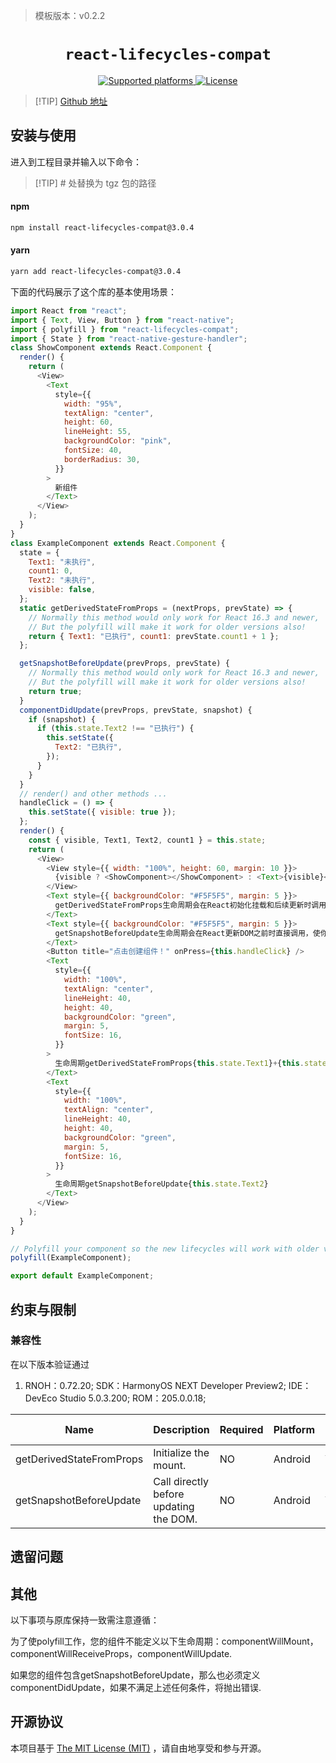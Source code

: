 <!-- {% raw %} -->
> 模板版本：v0.2.2

<p align="center">
  <h1 align="center"> <code>react-lifecycles-compat</code> </h1>
</p>
<p align="center">
<a href="https://github.com/reactjs/react-lifecycles-compat/blob/master">
        <img src="https://img.shields.io/badge/platforms-android%20|%20ios%20|%20web%20|%20harmony%20-lightgrey.svg" alt="Supported platforms" />
    </a>
    <a href="https://github.com/reactjs/react-lifecycles-compat/blob/master/LICENSE.md">
        <img src="https://img.shields.io/badge/license-MIT-green.svg" alt="License" />
    </a>
</p>




> [!TIP] [Github 地址](https://github.com/reactjs/react-lifecycles-compat)

## 安装与使用

进入到工程目录并输入以下命令：

> [!TIP] # 处替换为 tgz 包的路径

<!-- tabs:start -->

#### **npm**

```bash
npm install react-lifecycles-compat@3.0.4
```

#### **yarn**

```bash
yarn add react-lifecycles-compat@3.0.4
```

<!-- tabs:end -->

下面的代码展示了这个库的基本使用场景：

```js
import React from "react";
import { Text, View, Button } from "react-native";
import { polyfill } from "react-lifecycles-compat";
import { State } from "react-native-gesture-handler";
class ShowComponent extends React.Component {
  render() {
    return (
      <View>
        <Text
          style={{
            width: "95%",
            textAlign: "center",
            height: 60,
            lineHeight: 55,
            backgroundColor: "pink",
            fontSize: 40,
            borderRadius: 30,
          }}
        >
          新组件
        </Text>
      </View>
    );
  }
}
class ExampleComponent extends React.Component {
  state = {
    Text1: "未执行",
    count1: 0,
    Text2: "未执行",
    visible: false,
  };
  static getDerivedStateFromProps = (nextProps, prevState) => {
    // Normally this method would only work for React 16.3 and newer,
    // But the polyfill will make it work for older versions also!
    return { Text1: "已执行", count1: prevState.count1 + 1 };
  };

  getSnapshotBeforeUpdate(prevProps, prevState) {
    // Normally this method would only work for React 16.3 and newer,
    // But the polyfill will make it work for older versions also!
    return true;
  }
  componentDidUpdate(prevProps, prevState, snapshot) {
    if (snapshot) {
      if (this.state.Text2 !== "已执行") {
        this.setState({
          Text2: "已执行",
        });
      }
    }
  }
  // render() and other methods ...
  handleClick = () => {
    this.setState({ visible: true });
  };
  render() {
    const { visible, Text1, Text2, count1 } = this.state;
    return (
      <View>
        <View style={{ width: "100%", height: 60, margin: 10 }}>
          {visible ? <ShowComponent></ShowComponent> : <Text>{visible}</Text>}
        </View>
        <Text style={{ backgroundColor: "#F5F5F5", margin: 5 }}>
          getDerivedStateFromProps生命周期会在React初始化挂载和后续更新时调用render之前调用，返回一个对象来更新state，或者返回null就不更新任何内容
        </Text>
        <Text style={{ backgroundColor: "#F5F5F5", margin: 5 }}>
          getSnapshotBeforeUpdate生命周期会在React更新DOM之前时直接调用，使你的组件能够在DOM发生更改之前捕获一些信息
        </Text>
        <Button title="点击创建组件！" onPress={this.handleClick} />
        <Text
          style={{
            width: "100%",
            textAlign: "center",
            lineHeight: 40,
            height: 40,
            backgroundColor: "green",
            margin: 5,
            fontSize: 16,
          }}
        >
          生命周期getDerivedStateFromProps{this.state.Text1}+{this.state.count1}
        </Text>
        <Text
          style={{
            width: "100%",
            textAlign: "center",
            lineHeight: 40,
            height: 40,
            backgroundColor: "green",
            margin: 5,
            fontSize: 16,
          }}
        >
          生命周期getSnapshotBeforeUpdate{this.state.Text2}
        </Text>
      </View>
    );
  }
}

// Polyfill your component so the new lifecycles will work with older versions of React:
polyfill(ExampleComponent);

export default ExampleComponent;
```

## 约束与限制

### 兼容性

在以下版本验证通过

1. RNOH：0.72.20; SDK：HarmonyOS NEXT Developer Preview2; IDE：DevEco Studio 5.0.3.200; ROM：205.0.0.18;

| Name                     | Description                            | Required | Platform | HarmonyOS Support |
| ------------------------ | -------------------------------------- | -------- | -------- | ----------------- |
| getDerivedStateFromProps | Initialize the mount.                  | NO       | Android  | YES               |
| getSnapshotBeforeUpdate  | Call directly before updating the DOM. | NO       | Android  | YES               |

## 遗留问题

## 其他

以下事项与原库保持一致需注意遵循：

为了使polyfill工作，您的组件不能定义以下生命周期：componentWillMount，componentWillReceiveProps，componentWillUpdate.

如果您的组件包含getSnapshotBeforeUpdate，那么也必须定义componentDidUpdate，如果不满足上述任何条件，将抛出错误.

## 开源协议

本项目基于 [The MIT License (MIT)](https://github.com/reactjs/react-lifecycles-compat/blob/master/LICENSE.md) ，请自由地享受和参与开源。

<!-- {% endraw %} -->